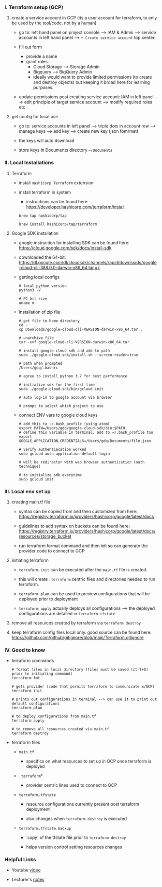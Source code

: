 ### I. Terraform setup (GCP)

1. create a service account in GCP (its a user account for terraform, to only be used by the tool/code, not by a human)
    - go to: left hand panel on project console --> IAM & Admin --> service accounts in left hand panel --> `+ Create service account` top center

    - fill out form 
        * provide a name 
        * grant roles: 
            + Cloud Storage --> Storage Admin
            + Bigquery --> BigQuery Admin
            + ideally would want to provide limited permissions (to create and destroy objects) but keeping it broad here for learning purposes.

    - update permissions post creating service account: IAM in left panel --> edit principle of target service account --> modify required roles etc 

2. get config for local use 

    - go to: service accounts in left panel --> triple dots in account row --> manage keys --> add key --> create new key (json fomrmat)

    - the keys will auto download 

    - store keys in Documents directory `~/Documents`

### II. Local Installations 

1. Terraform 

    * install `HashiCorp Terraform` extension

    * install terraform in system 

        * instructions can be found here: https://developer.hashicorp.com/terraform/install

        ``` {bash}
        brew tap hashicorp/tap

        brew install hashicorp/tap/terraform
        ```

2. Google SDK installation 

    * google instruction for installing SDK can be found here: https://cloud.google.com/sdk/docs/install-sdk

    * downloaded the 64-bit: https://dl.google.com/dl/cloudsdk/channels/rapid/downloads/google-cloud-cli-388.0.0-darwin-x86_64.tar.gz

    * getting local configs

        ```{bash}
        # local python version 
        python3 -V

        # PC bit size
        uname m 
        ```

    * installation of zip file 

        ``` {bash}
        # get file to home directory 
        cd ~
        cp Downloads/google-cloud-cli-VERSION-darwin-x86_64.tar .

        # unarchive file 
        tar -xvf google-cloud-cli-VERSION-darwin-x86_64.tar

        # install google cloud sdk and add to path 
        sudo ./google-cloud-sdk/install.sh --screen-reader=true

        # path when prompted 
        /Users/gdq/.bashrc

        # agree to install python 3.7 for best performance

        # initialize sdk for the first time 
        sudo ./google-cloud-sdk/bin/gcloud init

        # auto log-in to google account via browser

        # prompt to select which project to use 
        ```

    + connect ENV vars to google cloud keys 

        ```{bash}
        # add this to ~/.bash_profile (using atom)
        export PATH=/Users/gdq/google-cloud-sdk/bin:$PATH
        # define this variable in terminal, add to ~/.bash_profile too
        export GOOGLE_APPLICATION_CREDENTIALS=/Users/gdq/Documents/file.json

        # verify authentiacation worked
        sudo gcloud auth application-default login 

        # will be redirector with web browser authentication (oath technique)

        # to initialize sdk everytime 
        sudo gcloud init
        ```


### III. Local env set up 

1. creating main.tf file 

    * syntax can be copied from and then customized from here: https://registry.terraform.io/providers/hashicorp/google/latest/docs

    * guidelines to add syntax on buckets can be found here: https://registry.terraform.io/providers/hashicorp/google/latest/docs/resources/storage_bucket

    * run terraform format command and then init so can generate the provider code to connect to GCP

2. initiating terraform 

    * `terraform init` can be executed after the `main.tf` file is created.

    * this will create `.terraform` centric files and directories needed to run terraform.

    * `terraform plan` can be used to preview configurations that will be deployed prior to deployment

    * `terraform apply` actually deploys all configurations --> the deployed configurations are detailed in `terraform.tfstate`

3. remove all resources created by terraform via `terraform destroy`

4. keep terraform config files local only. good source can be found here: https://github.com/github/gitignore/blob/main/Terraform.gitignore


### IV. Good to know

- terraform commands 

    ```{bash}
    # format files in local directory (files must be saved (ctrl+S) prior to initiating command)
    terraform fmt

    # gets provider (code that permits terraform to communicate w/GCP)
    terraform init 

    # prints out configurations in terminal --> can use it to print out default configurations
    terraform plan 

    # to deploy configurations from main.tf
    terraform apply

    # to remove all resources created via main.tf
    terraform destroy
    ```

- terraform files 

    * `main.tf`

        + specifics on what resources to set up in GCP once terraform is deployed 

    * `.terraform`*

        + provider centric lines used to connect to GCP

    * `terraform.tfstate`

        + resource configurations currently present post terraform deployment

        + also changes when `terraform destroy` is executed 
    
    *  `terraform.tfstate.backup`

        + 'copy' of the tfstate file prior to `terraform destroy`

        + helps version control setting resources changes

### Helpful Links

* Youtube [video](https://www.youtube.com/watch?v=Y2ux7gq3Z0o&t=4s)

* Lecturer's [notes](https://github.com/DataTalksClub/data-engineering-zoomcamp/tree/main/01-docker-terraform/1_terraform_gcp/terraform)